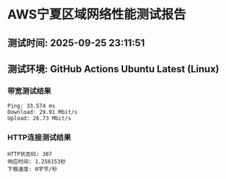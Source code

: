 # AWS宁夏区域网络性能测试报告
## 测试时间: 2025-09-25 23:11:51
## 测试环境: GitHub Actions Ubuntu Latest (Linux)

### 带宽测试结果
```
Ping: 33.574 ms
Download: 29.91 Mbit/s
Upload: 26.73 Mbit/s
```

### HTTP连接测试结果
```
HTTP状态码: 307
响应时间: 1.256153秒
下载速度: 0字节/秒
```

